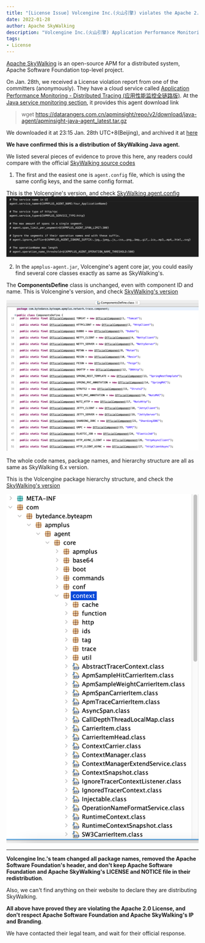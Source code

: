 ```yaml
---
title: "[License Issue] Volcengine Inc.(火山引擎) violates the Apache 2.0 License when using SkyWalking."
date: 2022-01-28
author: Apache SkyWalking
description: "Volcengine Inc.(火山引擎) Application Performance Monitoring - Distributed Tracing (应用性能监控全链路版) redistributed Apache SkyWalking illegally. They don't follow the Apache 2.0 License requirements"
tags:
- License
---
```


[Apache SkyWalking](https://skywalking.apache.org) is an open-source APM for a distributed system, Apache Software Foundation top-level project.

On Jan. 28th, we received a License violation report from one of the committers (anonymously). They have a cloud service called [Application Performance Monitoring - Distributed Tracing (应用性能监控全链路版)](https://www.volcengine.com/docs/6431/69088). 
At the [Java service monitoring section](https://www.volcengine.com/docs/6431/81123), it provides this agent download link

> wget https://datarangers.com.cn/apminsight/repo/v2/download/java-agent/apminsight-java-agent_latest.tar.gz

We downloaded it at 23:15 Jan. 28th UTC+8(Beijing), and archived it at [here](https://drive.google.com/file/d/1UCITmAfoKWfQpBXoQWfhaSA_5C88_sgO/view?usp=sharing)

**We have confirmed this is a distribution of SkyWalking Java agent.**

We listed several pieces of evidence to prove this here, any readers could compare with the official [SkyWalking source codes](https://github.com/apache/skywalking-java)

1. The first and the easiest one is `agent.config` file, which is using the same config keys, and the same config format.

This is the Volcengine's version, and check [SkyWalking agent.config](https://github.com/apache/skywalking-java/blob/395ce4f86ae14cf24af489a6aa7e849b1d9a27ed/apm-sniffer/config/agent.config)
![](config.png)

2. In the `apmplus-agent.jar`, Volcengine's agent core jar, you could easily find several core classes exactly as same as SkyWalking's.

The **ComponentsDefine** class is unchanged, even with component ID and name. This is Volcengine's version, and check [SkyWalking's version](https://github.com/apache/skywalking-java/blob/395ce4f86ae14cf24af489a6aa7e849b1d9a27ed/apm-protocol/apm-network/src/main/java/org/apache/skywalking/apm/network/trace/component/ComponentsDefine.java)

![](components.png)

The whole code names, package names, and hierarchy structure are all as same as SkyWalking 6.x version.

This is the Volcengine package hierarchy structure, and check the [SkyWalking's version](https://github.com/apache/skywalking-java/tree/v6.6.0/apm-sniffer/apm-agent-core/src/main/java/org/apache/skywalking/apm/agent/core/context)

![](code-hierarchy.png)

___

**Volcengine Inc.'s team changed all package names, removed the Apache Software Foundation's header, and don't keep Apache Software Foundation and Apache SkyWalking's LICENSE and NOTICE file in their redistribution**.

Also, we can't find anything on their website to declare they are distributing SkyWalking.

**All above have proved they are violating the Apache 2.0 License, and don't respect Apache Software Foundation and Apache SkyWalking's IP and Branding**.

We have contacted their legal team, and wait for their official response.